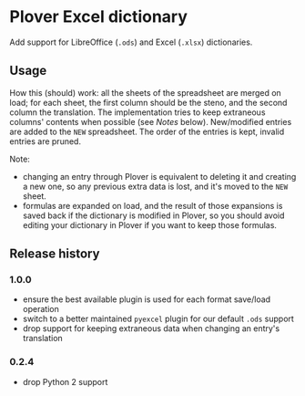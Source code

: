 # Plover Excel dictionary

Add support for LibreOffice (`.ods`) and Excel (`.xlsx`) dictionaries.

## Usage

How this (should) work: all the sheets of the spreadsheet are merged on load;
for each sheet, the first column should be the steno, and the second column
the translation. The implementation tries to keep extraneous columns' contents
when possible (see *Notes* below). New/modified entries are added to the `NEW`
spreadsheet. The order of the entries is kept, invalid entries are pruned.

Note:
 - changing an entry through Plover is equivalent to deleting it and creating
   a new one, so any previous extra data is lost, and it's moved to the `NEW`
   sheet.
 - formulas are expanded on load, and the result of those expansions is saved
   back if the dictionary is modified in Plover, so you should avoid editing
   your dictionary in Plover if you want to keep those formulas.


## Release history

### 1.0.0

* ensure the best available plugin is used for each format save/load operation
* switch to a better maintained `pyexcel` plugin for our default `.ods` support
* drop support for keeping extraneous data when changing an entry's translation

### 0.2.4

* drop Python 2 support
